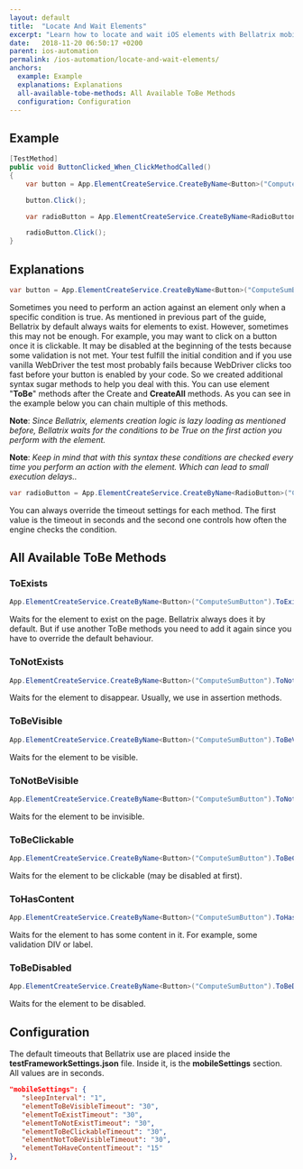 ```yaml
---
layout: default
title:  "Locate And Wait Elements"
excerpt: "Learn how to locate and wait iOS elements with Bellatrix mobile module."
date:   2018-11-20 06:50:17 +0200
parent: ios-automation
permalink: /ios-automation/locate-and-wait-elements/
anchors:
  example: Example
  explanations: Explanations
  all-available-tobe-methods: All Available ToBe Methods
  configuration: Configuration
---
```

Example
-------
```csharp
[TestMethod]
public void ButtonClicked_When_ClickMethodCalled()
{
    var button = App.ElementCreateService.CreateByName<Button>("ComputeSumButton").ToBeClickable().ToBeVisible();

    button.Click();

    var radioButton = App.ElementCreateService.CreateByName<RadioButton>("ComputeSumButton").ToHasContent(40, 1);

    radioButton.Click();
}
```

Explanations
------------
```csharp
var button = App.ElementCreateService.CreateByName<Button>("ComputeSumButton").ToBeClickable().ToBeVisible();
```
Sometimes you need to perform an action against an element only when a specific condition is true. As mentioned in previous part of the guide, Bellatrix by default always waits for elements to exist. However, sometimes this may not be enough. For example, you may want to click on a button once it is clickable. It may be disabled at the beginning of the tests because some validation is not met. Your test fulfill the initial condition and if you use vanilla WebDriver the test most probably fails because WebDriver clicks too fast before your button is enabled by your code. So we created additional syntax sugar methods to help you deal with this. You can use element "**ToBe**" methods after the Create and **CreateAll** methods. As you can see in the example below you can chain multiple of this methods.

**Note**: *Since Bellatrix, elements creation logic is lazy loading as mentioned before, Bellatrix waits for the conditions to be True on the first action you perform with the element.*

**Note**: *Keep in mind that with this syntax these conditions are checked every time you perform an action with the element. Which can lead tо small execution delays..*

```csharp
var radioButton = App.ElementCreateService.CreateByName<RadioButton>("ComputeSumButton").ToHasContent(40, 1);
```
 You can always override the timeout settings for each method. The first value is the timeout in seconds and the second one controls how often the engine checks the condition.

All Available ToBe Methods
--------------------------
### ToExists ###
```csharp
App.ElementCreateService.CreateByName<Button>("ComputeSumButton").ToExists();
```
Waits for the element to exist on the page. Bellatrix always does it by default. But if use another ToBe methods you need to add it again since you have to override the default behaviour.
### ToNotExists ###
```csharp
App.ElementCreateService.CreateByName<Button>("ComputeSumButton").ToNotExists();
```
Waits for the element to disappear. Usually, we use in assertion methods.
### ToBeVisible ###
```csharp
App.ElementCreateService.CreateByName<Button>("ComputeSumButton").ToBeVisible();
```
Waits for the element to be visible.
### ToNotBeVisible ###
```csharp
App.ElementCreateService.CreateByName<Button>("ComputeSumButton").ToNotBeVisible();
```
Waits for the element to be invisible.
### ToBeClickable ###
```csharp
App.ElementCreateService.CreateByName<Button>("ComputeSumButton").ToBeClickable();
```
Waits for the element to be clickable (may be disabled at first).
### ToHasContent ###
```csharp
App.ElementCreateService.CreateByName<Button>("ComputeSumButton").ToHasContent();
```
Waits for the element to has some content in it. For example, some validation DIV or label.
### ToBeDisabled ###
```csharp
App.ElementCreateService.CreateByName<Button>("ComputeSumButton").ToBeDisabled();
```
Waits for the element to be disabled.

Configuration
-------------
The default timeouts that Bellatrix use are placed inside the **testFrameworkSettings.json** file. Inside it, is the **mobileSettings** section. All values are in seconds.
```json
"mobileSettings": {
   "sleepInterval": "1",
   "elementToBeVisibleTimeout": "30",
   "elementToExistTimeout": "30",
   "elementToNotExistTimeout": "30",
   "elementToBeClickableTimeout": "30",
   "elementNotToBeVisibleTimeout": "30",
   "elementToHaveContentTimeout": "15"
},
```